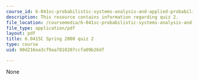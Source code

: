 ```yaml
---
course_id: 6-041sc-probabilistic-systems-analysis-and-applied-probability-fall-2013
description: This resource contains information regarding quiz 2.
file_location: /coursemedia/6-041sc-probabilistic-systems-analysis-and-applied-probability-fall-2013/90d216ea3cf9aa7810207ccfa09b26df_MIT6_041SCF13_quiz02_s08.pdf
file_type: application/pdf
layout: pdf
title: 6.041SC Spring 2008 quiz 2
type: course
uid: 90d216ea3cf9aa7810207ccfa09b26df

---
```

None